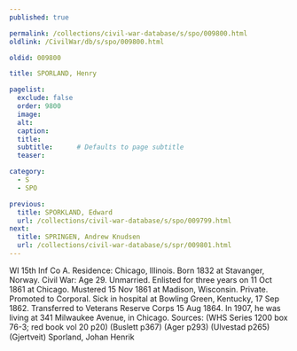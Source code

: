 ```yaml
---
published: true

permalink: /collections/civil-war-database/s/spo/009800.html
oldlink: /CivilWar/db/s/spo/009800.html

oldid: 009800

title: SPORLAND, Henry

pagelist:
  exclude: false
  order: 9800
  image: 
  alt:
  caption:
  title:
  subtitle:      # Defaults to page subtitle
  teaser:

category: 
  - S 
  - SPO

previous:
  title: SPORKLAND, Edward
  url: /collections/civil-war-database/s/spo/009799.html  
next:
  title: SPRINGEN, Andrew Knudsen
  url: /collections/civil-war-database/s/spr/009801.html   
---
```

WI 15th Inf Co A. Residence: Chicago, Illinois. Born 1832 at Stavanger, Norway. Civil War: Age 29. Unmarried. Enlisted for three years on 11 Oct 1861 at Chicago. Mustered 15 Nov 1861 at Madison, Wisconsin. Private. Promoted to Corporal. Sick in hospital at Bowling Green, Kentucky, 17 Sep 1862. Transferred to Veterans Reserve Corps 15 Aug 1864. In 1907, he was living at 341 Milwaukee Avenue, in Chicago. Sources: (WHS Series 1200 box 76-3; red book vol 20 p20) (Buslett p367) (Ager p293) (Ulvestad p265) (Gjertveit) &#147;Sporland, Johan Henrik&#148;